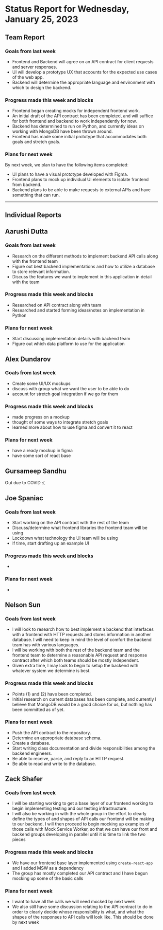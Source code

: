 # Status Report for Wednesday, January 25, 2023

## Team Report

### Goals from last week
- Frontend and Backend will agree on an API contract for client requests and server responses.
- UI will develop a prototype UX that accounts for the expected use cases of the web app.
- Backend will determine the appropriate language and environment with which to design the backend.


### Progress made this week and blocks
- Frontend began creating mocks for independent frontend work.
- An initial draft of the API contract has been completed, and will suffice for both frontend
and backend to work independently for now.
- Backend has determined to run on Python, and currently ideas on working with MongoDB have been
thrown around.
- Frontend has made some initial prototype that accommodates both goals and stretch goals.

### Plans for next week
By next week, we plan to have the following items completed:
- UI plans to have a visual prototype developed with Figma.
- Frontend plans to mock up individual UI elements to isolate frontend from backend.
- Backend plans to be able to make requests to external APIs and have something that can run.

---
## Individual Reports

## Aarushi Dutta

### Goals from last week
- Research on the different methods to implement backend API calls 
along with the frontend team
- Figure out best backend implementations and how to utilize a database to store
relevant information.
- Discuss the features we want to implement in this application in detail with the team

### Progress made this week and blocks
- Researched on API contract along with team
- Researched and started forming ideas/notes on implementation in Python

### Plans for next week
- Start discussing implementation details with backend team
- Figure out which data platform to use for the application

## Alex Dundarov

### Goals from last week
- Create some UI/UX mockups
- discuss with group what we want the user to be able to do
- account for stretch goal integration if we go for them
### Progress made this week and blocks
- made progress on a mockup
- thought of some ways to integrate stretch goals
- learned more about how to use figma and convert it to react
### Plans for next week
- have a ready mockup in figma
- have some sort of react base
## Gursameep Sandhu

Out due to COVID :(

## Joe Spaniac

### Goals from last week
- Start working on the API contract with the rest of the team
- Discuss/determine what frontend libraries the frontend team will be using
- Lockdown what technology the UI team will be using
- If time, start drafting up an example UI

### Progress made this week and blocks
- 

### Plans for next week
- 

## Nelson Sun

### Goals from last week
- I will look to research how to best implement a backend that interfaces with a frontend with HTTP
requests and stores information in another database. I will need to keep in mind the level of comfort
the backend team has with various languages.
- I will be working with both the rest of the backend team and the frontend team to determine a reasonable
API request and response contract after which both teams should be mostly independent.
- Given extra time, I may look to begin to setup the backend with whatever system we determine is best.

### Progress made this week and blocks
- Points (1) and (2) have been completed.
- Initial research on current databases has been complete, and currently I believe that MongoDB would 
be a good choice for us, but nothing has been committed as of yet.

### Plans for next week
- Push the API contract to the repository.
- Determine an appropriate database schema.
- Create a database.
- Start writing class documentation and divide responsibilities among the backend engineers.
- Be able to receive, parse, and reply to an HTTP request.
- Be able to read and write to the database.

## Zack Shafer

### Goals from last week
- I will be starting working to get a base layer of our frontend working to begin implementing testing and our testing
infrastructure.
- I will also be working in with the whole group in the effort to clearly define the types of and shapes of API calls
our frontend will be making to our backend. I will then proceed to begin mocking up examples of those calls with Mock
Service Worker, so that we can have our front and backend groups developing in parallel until it is time to link the two
pieces

### Progress made this week and blocks
- We have our frontend base layer implemented using `create-react-app` and I added MSW as a dependency
- The group has mostly completed our API contract and I have begun mocking up some of the basic calls

### Plans for next week
- I want to have all the calls we will need mocked by next week
- We also still have some discussion relating to the API contract to do in order to clearly decide
whose responsibility is what, and what the shapes of the responses to API calls will look like. This
should be done by next week

